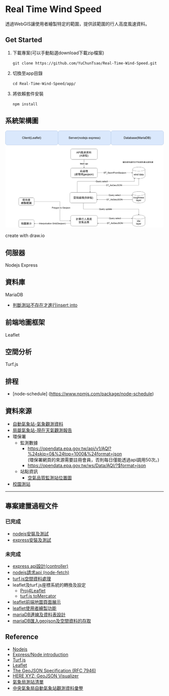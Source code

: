 # Real Time Wind Speed

透過WebGIS讓使用者繪製特定的範圍，提供該範圍的行人高度風速資料。

## Get Started

1. 下載專案(可以手動點選download下載zip檔案)

    `git clone https://github.com/YuChunTsao/Real-Time-Wind-Speed.git`

2. 切換至app目錄

    `cd Real-Time-Wind-Speed/app/`

3. 將依賴套件安裝

    `npm install`

## 系統架構圖

![系統架構圖](./doc/images/flowchart.png)

create with draw.io

## 伺服器

Nodejs Express

## 資料庫

MariaDB

* [判斷測站不存在才進行insert into](https://www.techonthenet.com/mariadb/exists.php)

## 前端地圖框架

Leaflet

## 空間分析

Turf.js

## 排程

* [node-schedule] (https://www.npmjs.com/package/node-schedule)

## 資料來源

* [自動氣象站-氣象觀測資料](https://opendata.cwb.gov.tw/dataset/observation/O-A0001-001)
* [局屬氣象站-現在天氣觀測報告](https://opendata.cwb.gov.tw/dataset/observation/O-A0003-001)
* 環保署
  * 監測數據
    * https://opendata.epa.gov.tw/api/v1/AQI?%24skip=0&%24top=1000&%24format=json  
  (環保署網頁的來源需要註冊會員，否則每日僅能透過api調用50次。)
    * https://opendata.epa.gov.tw/ws/Data/AQI/?$format=json
  * 站點資訊
    * [空氣品質監測站位置圖](https://opendata.epa.gov.tw/Data/GeoDetails/ATM00477/)
* [校園測站](http://weather.tp.edu.tw/Ajax/jsonp/LastAllEffect.ashx?fbclid=IwAR0pCF_Rb6LUE4KhLU6mQUXQGOS_dX-le9sAJ0xZo6e7EG-YiG7sSLBY2Ik)

---

## 專案建置過程文件

### 已完成

* [nodejs安裝及測試](./doc/Nodejs.md)
* [express安裝及測試](./doc/Express.md)

### 未完成

* [express api設計(controller)](https://developer.mozilla.org/zh-TW/docs/Learn/Server-side/Express_Nodejs/routes)
* [nodejs請求api (node-fetch)](https://www.npmjs.com/package/node-fetch)
* [turf.js空間資料處理](https://turfjs.org/)
* leaflet及turf.js座標系統的轉換及設定
  * [Proj4Leaflet](https://kartena.github.io/Proj4Leaflet/)
  * [turf.js toMercator](https://turfjs.org/docs/#toMercator)
* [leaflet前端地圖頁面展示](https://leafletjs.com/)
* [leaflet使用者繪製功能](http://leaflet.github.io/Leaflet.draw/docs/examples/full.html)
* [mariaDB連線及資料表設計](https://mariadb.com/kb/en/library/getting-started-with-the-nodejs-connector/)
* [mariaDB匯入geojson及空間資料的存取](https://mariadb.com/kb/en/library/geojson/)

## Reference

* [Nodejs](https://nodejs.org/en/)
* [Express/Node introduction](https://developer.mozilla.org/zh-TW/docs/Learn/Server-side/Express_Nodejs/Introduction)
* [Turf.js](https://turfjs.org/)
* [Leaflet](https://leafletjs.com/)
* [The GeoJSON Specification (RFC 7946)](https://tools.ietf.org/html/rfc7946)
* [HERE XYZ: GeoJSON Visualizer](http://geojson.tools/)
* [氣象局測站清單](https://e-service.cwb.gov.tw/wdps/obs/state.htm)
* [中央氣象局自動氣象站觀測資料彙整](http://farmer.iyard.org/cwb/cwb.htm)
